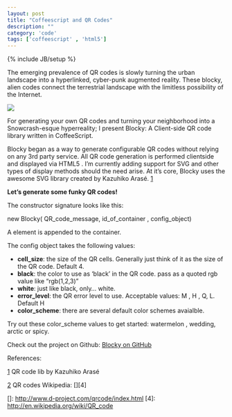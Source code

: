 ```yaml
---
layout: post
title: "Coffeescript and QR Codes"
description: ""
category: 'code'
tags: ['coffeescript' , 'html5']
---
```

{% include JB/setup %}

The emerging prevalence of QR codes is slowly turning the urban landscape into a hyperlinked, cyber-punk augmented reality. These blocky, alien codes connect the terrestrial landscape with the limitless possibility of the Internet.

![][1]

For generating your own QR codes and turning your neighborhood into a Snowcrash-esque hyperreality; I present Blocky: A Client-side QR code library written in CoffeeScript.

Blocky began as a way to generate configurable QR codes without relying on any 3rd party service. All QR code generation is performed clientside and displayed via HTML5 . I’m currently adding support for SVG and other types of display methods should the need arise. At it’s core, Blocky uses the awesome SVG library created by Kazuhiko Arasé. [1]

**Let’s generate some funky QR codes!**

The constructor signature looks like this:

new Blocky( QR\_code\_message, id\_of\_container , config_object)

A  element is appended to the container. 

The config object takes the following values:

*   **cell_size**: the size of the QR cells. Generally just think of it as the size of the QR code. Default 4.
*   **black**: the color to use as ‘black’ in the QR code. pass as a quoted rgb value like “rgb(1,2,3)”
*   **white**: just like black, only… white.
*   **error_level**: the QR error level to use. Acceptable values: M , H , Q, L. Default H
*   **color_scheme**: there are several default color schemes avaialble. 

Try out these color_scheme values to get started:  watermelon , wedding, arctic or spicy.

Check out the project on Github: [Blocky on GitHub][2]

References:

[1] QR code lib by Kazuhiko Arasé 



[2] QR codes Wikipedia: [][4]

 [1]: http://media.tumblr.com/tumblr_lx4t2taJjQ1r4xvaq.png
 [2]: https://github.com/zmcartor/Blocky
 []: http://www.d-project.com/qrcode/index.html
 [4]: http://en.wikipedia.org/wiki/QR_code 
